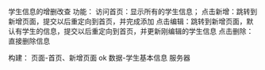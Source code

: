 学生信息的增删改查
功能：	访问首页：显示所有的学生信息；
		点击新增：跳转到新增页面，提交以后重定向到首页，并完成添加
		点击编辑：跳转到新增页面，默认有学生的信息，提交以后重定向到首页，并更新刚编辑的学生信息
		点击删除：直接删除信息

构建：	页面-首页、新增页面 ok
		数据-学生基本信息
		服务器
